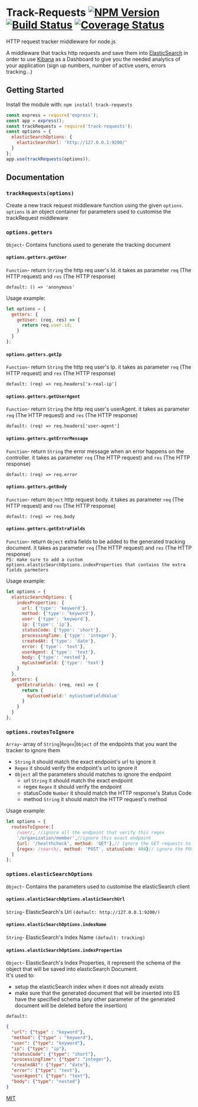 # Track-Requests [![NPM Version][npm-version-image]][npm-url] [![Build Status](https://travis-ci.com/omargho/track-requests.svg?branch=master)](https://travis-ci.com/omargho/track-requests) [![Coverage Status](https://coveralls.io/repos/github/omargho/track-requests/badge.svg?branch=master)](https://coveralls.io/github/omargho/track-requests?branch=master)

HTTP request tracker middleware for node.js

A middleware that tracks http requests and save them 
into [ElasticSearch](https://www.elastic.co/fr/products/elastic-stack) in order to use [Kibana](https://www.elastic.co/fr/products/kibana) as a
Dashboard to give you the needed analytics of your application (sign up numbers,
number of active users, errors tracking...)  
  
  
## Getting Started
Install the module with: `npm install track-requests`
<!-- eslint-disable no-unused-vars -->

```js
const express = require('express');
const app = express();
const trackRequests = require('track-requests');
const options = {
  elasticSearchOptions: {
    elasticSearchUrl: 'http://127.0.0.1:9200/'
  }
};
app.use(trackRequests(options));
```

## Documentation
### `trackRequests(options)`
Create a new track request middleware function using the given `options`.  
`options` is an object container for parameters used to customise the trackRequest middleware
 

### `options.getters`
`Object`- Contains functions used to generate the tracking document

#### `options.getters.getUser`
`Function`- return `String` the http req user's Id. it takes as parameter `req` (The HTTP request) and `res` (The HTTP response)

`default: () => 'anonymous'`
 
Usage example: 
```js
let options = {
  getters: {
    getUser: (req, res) => {
      return req.user.id;
    }
  }
};
```

#### `options.getters.getIp`
`Function`- return `String` the http req user's Ip. it takes as parameter `req` (The HTTP request) and `res` (The HTTP response)

`default: (req) => req.headers['x-real-ip']`

#### `options.getters.getUserAgent`
`Function`- return `String` the http req user's userAgent. it takes as parameter `req` (The HTTP request) and `res` (The HTTP response)

`default: (req) => req.headers['user-agent']`

#### `options.getters.getErrorMessage`
`Function`- return `String` the error message when an error happens on the controller. it takes as parameter `req` (The HTTP request) and `res` (The HTTP response)

`default: (req) => req.error`

#### `options.getters.getBody`
`Function`- return `Object` http request body. it takes as parameter `req` (The HTTP request) and `res` (The HTTP response)

`default: (req) => req.body`

#### `options.getters.getExtraFields`
`Function`- return `Object` extra fields to be added to the generated tracking document. it takes as parameter `req` (The HTTP request) and `res` (The HTTP response)  
`PS: make sure to add a custom options.elasticSearchOptions.indexProperties that contains the extra fields parmeters`

Usage example: 
```js
let options = {
  elasticSearchOptions: {
    indexProperties: {
      url: {'type': 'keyword'},
      method: {'type': 'keyword'},
      user: {'type': 'keyword'},
      ip: {'type': 'ip'},
      statusCode: {'type': 'short'},
      processingTime: {'type': 'integer'},
      createdAt: {'type': 'date'},
      error: {'type': 'text'},
      userAgent: {'type': 'text'},
      body: {'type': 'nested'},
      myCustomField: {'type': 'text'}
    }
  },
  getters: {
    getExtraFields: (req, res) => {
      return {
        myCustomField:' myCustomFieldValue'
      }
    }
  }
};
```

### `options.routesToIgnore`
`Array`- array of `String`|`Regex`|`Object` of the endpoints that you want the tracker to ignore them

- `String` it should match the exact endpoint's url to ignore it
- `Regex`  it should verify the endpoint's url to ignore it
- `Object` all the parameters should matches to ignore the endpoint
    - url `String` it should match the exact endpoint
    - regex `Regex` it should verify the endpoint
    - statusCode `Number` it should match the HTTP response's Status Code
    - method `String` it should match the HTTP request's method

Usage example: 
```js
let options = {
  routesToIgnore:[
    /user/, //ignore all the endpoint that verify this regex 
    '/organization/member',//ignore this exact endpoint  
    {url: '/healthcheck', method: 'GET'},// ignore the GET requests to this exact endpoint    
    {regex: /search/, method: 'POST', statusCode: 404}// ignore the POST with a 404 response status code that verify this regex  
  ]
};
``` 

### `options.elasticSearchOptions`
`Object`- Contains the parameters used to customise the elasticSearch client

#### `options.elasticSearchOptions.elasticSearchUrl`
`String`- ElasticSearch's Url  `(default: http://127.0.0.1:9200/)`

#### `options.elasticSearchOptions.indexName`
`String`- ElasticSearch's Index Name `(default: tracking)`

#### `options.elasticSearchOptions.indexProperties`
`Object`- ElasticSearch's Index Properties, it represent the schema of the object that will be saved into elasticSearch Document.  
 It's used to:
  - setup the elasticSearch index when it does not already exists   
  - make sure that the generated document that will be inserted into ES have the specified schema (any other parameter of the generated document will be deleted before the insertion)

`default:`   
```json
{
  "url": {"type" : "keyword"},
  "method": {"type" : "keyword"},
  "user": {"type": "keyword"},
  "ip": {"type": "ip"},
  "statusCode": {"type": "short"},
  "processingTime": {"type": "integer"},
  "createdAt": {"type": "date"},
  "error": {"type": "text"},
  "userAgent": {"type": "text"},
  "body": {"type": "nested"}
}  
``` 

[MIT](LICENSE)

[npm-url]: https://www.npmjs.com/package/track-requests
[npm-version-image]: https://badgen.net/npm/v/track-requests
